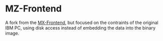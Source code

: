 MZ-Frontend
===========

A fork from the [MX-Frontend](../my-frontend), but focused on the contraints of the original IBM PC, using disk access instead of embedding the data into the binary image.